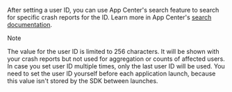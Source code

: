 After setting a user ID, you can use App Center's search feature to search for specific crash reports for the ID. Learn more in App Center's [search documentation](~/diagnostics/search.md). 

> [!NOTE]
> The value for the user ID is limited to 256 characters.
> It will be shown with your crash reports but not used for aggregation or counts of affected users.
> In case you set user ID multiple times, only the last user ID will be used.
> You need to set the user ID yourself before each application launch, because this value isn't stored by the SDK between launches.
